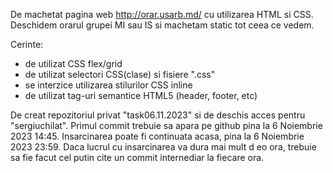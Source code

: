 De machetat pagina web http://orar.usarb.md/ cu utilizarea HTML si CSS.
Deschidem orarul grupei MI sau IS si machetam static tot ceea ce vedem.

Cerinte:
- de utilizat CSS flex/grid
- de utilizat selectori CSS(clase) si fisiere ".css"
- se interzice utilizarea stilurilor CSS inline
- de utilizat tag-uri semantice HTML5 (header, footer, etc)


De creat repozitoriul privat "task06.11.2023" si de deschis acces pentru "sergiuchilat".
Primul commit trebuie sa apara pe github pina la 6 Noiembrie 2023 14:45.
Insarcinarea poate fi continuata acasa, pina la 6 Noiembrie 2023 23:59.
Daca lucrul cu insarcinarea va dura mai mult d eo ora, trebuie sa fie facut cel putin cite un commit internediar la fiecare ora.

